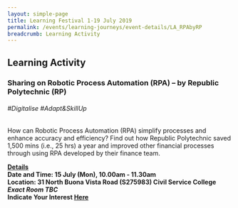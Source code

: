```yaml
---
layout: simple-page
title: Learning Festival 1-19 July 2019
permalink: /events/learning-journeys/event-details/LA_RPAbyRP
breadcrumb: Learning Activity
---
```


## Learning Activity
### Sharing on Robotic Process Automation (RPA) – by Republic Polytechnic (RP)

###### _#Digitalise #Adapt&SkillUp_

How can Robotic Process Automation (RPA) simplify processes and enhance accuracy and efficiency? Find out how Republic Polytechnic saved 1,500 mins (i.e., 25 hrs) a year and improved other financial processes through using RPA developed by their finance team.

<b><u>Details</u><br>
**Date and Time: 15 July (Mon), 10.00am - 11.30am** <br>
  **Location: 31 North Buona Vista Road (S275983) Civil Service College <br> <i>Exact Room TBC</i>** <br>
**Indicate Your Interest [Here](https://www.eventbrite.sg/e/sharing-on-robotic-process-automation-rpa-by-republic-polytechnic-tickets-62242840010)** 


